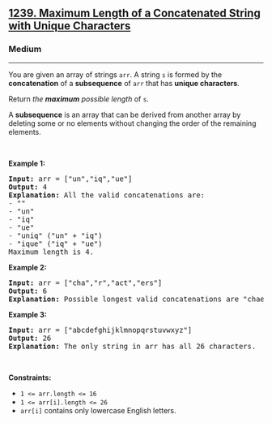 <h2><a href="https://leetcode.com/problems/maximum-length-of-a-concatenated-string-with-unique-characters/">1239. Maximum Length of a Concatenated String with Unique Characters</a></h2><h3>Medium</h3><hr><div style="user-select: auto;"><p style="user-select: auto;">You are given an array of strings <code style="user-select: auto;">arr</code>. A string <code style="user-select: auto;">s</code> is formed by the <strong style="user-select: auto;">concatenation</strong> of a <strong style="user-select: auto;">subsequence</strong> of <code style="user-select: auto;">arr</code> that has <strong style="user-select: auto;">unique characters</strong>.</p>

<p style="user-select: auto;">Return <em style="user-select: auto;">the <strong style="user-select: auto;">maximum</strong> possible length</em> of <code style="user-select: auto;">s</code>.</p>

<p style="user-select: auto;">A <strong style="user-select: auto;">subsequence</strong> is an array that can be derived from another array by deleting some or no elements without changing the order of the remaining elements.</p>

<p style="user-select: auto;">&nbsp;</p>
<p style="user-select: auto;"><strong class="example" style="user-select: auto;">Example 1:</strong></p>

<pre style="user-select: auto;"><strong style="user-select: auto;">Input:</strong> arr = ["un","iq","ue"]
<strong style="user-select: auto;">Output:</strong> 4
<strong style="user-select: auto;">Explanation:</strong> All the valid concatenations are:
- ""
- "un"
- "iq"
- "ue"
- "uniq" ("un" + "iq")
- "ique" ("iq" + "ue")
Maximum length is 4.
</pre>

<p style="user-select: auto;"><strong class="example" style="user-select: auto;">Example 2:</strong></p>

<pre style="user-select: auto;"><strong style="user-select: auto;">Input:</strong> arr = ["cha","r","act","ers"]
<strong style="user-select: auto;">Output:</strong> 6
<strong style="user-select: auto;">Explanation:</strong> Possible longest valid concatenations are "chaers" ("cha" + "ers") and "acters" ("act" + "ers").
</pre>

<p style="user-select: auto;"><strong class="example" style="user-select: auto;">Example 3:</strong></p>

<pre style="user-select: auto;"><strong style="user-select: auto;">Input:</strong> arr = ["abcdefghijklmnopqrstuvwxyz"]
<strong style="user-select: auto;">Output:</strong> 26
<strong style="user-select: auto;">Explanation:</strong> The only string in arr has all 26 characters.
</pre>

<p style="user-select: auto;">&nbsp;</p>
<p style="user-select: auto;"><strong style="user-select: auto;">Constraints:</strong></p>

<ul style="user-select: auto;">
	<li style="user-select: auto;"><code style="user-select: auto;">1 &lt;= arr.length &lt;= 16</code></li>
	<li style="user-select: auto;"><code style="user-select: auto;">1 &lt;= arr[i].length &lt;= 26</code></li>
	<li style="user-select: auto;"><code style="user-select: auto;">arr[i]</code> contains only lowercase English letters.</li>
</ul>
</div>